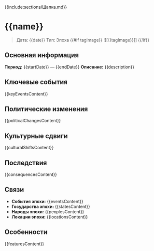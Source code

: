 {{include:sections/Шапка.md}}

# {{name}}

> Дата: {{date}}
> Тип: Эпоха
{{#if tagImage}}
![[{{tagImage}}]]
{{/if}}

## Основная информация
**Период:** {{startDate}} — {{endDate}}
**Описание:** {{description}}

## Ключевые события
{{keyEventsContent}}

## Политические изменения
{{politicalChangesContent}}

## Культурные сдвиги
{{culturalShiftsContent}}

## Последствия
{{consequencesContent}}

## Связи
- **События эпохи:** {{eventsContent}}
- **Государства эпохи:** {{statesContent}}
- **Народы эпохи:** {{peoplesContent}}
- **Локации эпохи:** {{locationsContent}}

## Особенности
{{featuresContent}}